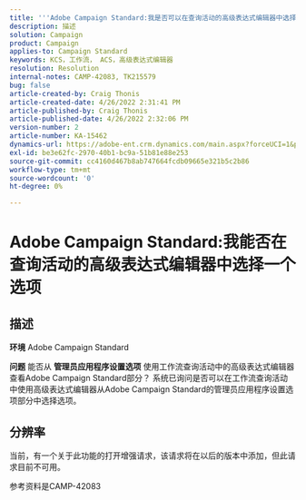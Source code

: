 ```yaml
---
title: '''Adobe Campaign Standard:我是否可以在查询活动的高级表达式编辑器中选择选项？'
description: 描述
solution: Campaign
product: Campaign
applies-to: Campaign Standard
keywords: KCS，工作流， ACS，高级表达式编辑器
resolution: Resolution
internal-notes: CAMP-42083, TK215579
bug: false
article-created-by: Craig Thonis
article-created-date: 4/26/2022 2:31:41 PM
article-published-by: Craig Thonis
article-published-date: 4/26/2022 2:32:06 PM
version-number: 2
article-number: KA-15462
dynamics-url: https://adobe-ent.crm.dynamics.com/main.aspx?forceUCI=1&pagetype=entityrecord&etn=knowledgearticle&id=c2f43f96-6dc5-ec11-a7b6-0022480a138b
exl-id: be3e62fc-2970-40b1-bc9a-51b81e88e253
source-git-commit: cc4160d467b8ab747664fcdb09665e321b5c2b86
workflow-type: tm+mt
source-wordcount: '0'
ht-degree: 0%

---
```


# Adobe Campaign Standard:我能否在查询活动的高级表达式编辑器中选择一个选项

## 描述


<b>环境</b>
Adobe Campaign Standard

<b>问题</b>
能否从 <b>管理员</b><b>应用程序设置</b><b>选项</b> 使用工作流查询活动中的高级表达式编辑器查看Adobe Campaign Standard部分？
系统已询问是否可以在工作流查询活动中使用高级表达式编辑器从Adobe Campaign Standard的管理员应用程序设置选项部分中选择选项。


## 分辨率


当前，有一个关于此功能的打开增强请求，该请求将在以后的版本中添加，但此请求目前不可用。

参考资料是CAMP-42083

